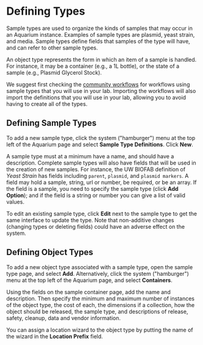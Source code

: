 # Defining Types

Sample types are used to organize the kinds of samples that may occur in an Aquarium instance.
Examples of sample types are plasmid, yeast strain, and media.
Sample types define fields that samples of the type will have, and can refer to other sample types.

An object type represents the form in which an item of a sample is handled.
For instance, it may be a container (e.g., a 1L bottle), or the state of a sample (e.g., Plasmid Glycerol Stock).


We suggest first checking the
<a href="#" onclick="select('Community','Workflows')">community workflows</a>
for workflows using sample types that you will use in your lab.
Importing the workflows will also import the definitions that you will use in your lab, allowing you to avoid having to create all of the types.

## Defining Sample Types

To add a new sample type, click the system ("hamburger") menu at the top left of the Aquarium page and select **Sample Type Definitions**.
Click **New**.

A sample type must at a minimum have a name, and should have a description.
Complete sample types will also have fields that will be used in the creation of new samples.
For instance, the UW BIOFAB definition of _Yeast Strain_ has fields including `parent`, `plasmid`, and `plasmid markers`.
A field may hold a sample, string, url or number, be required, or be an array.
If the field is a sample, you need to specify the sample type (click **Add Option**); and if the field is a string or number you can give a list of valid values.

To edit an existing sample type, click **Edit** next to the sample type to get the same interface to update the type.
Note that non-additive changes (changing types or deleting fields) could have an adverse effect on the system.

## Defining Object Types

To add a new object type associated with a sample type, open the sample type page, and select **Add**.
Alternatively, click the system ("hamburger") menu at the top left of the Aquarium page, and select **Containers**.

Using the fields on the sample container page, add the name and description.
Then specify the minimum and maximum number of instances of the object type, the cost of each, the dimensions if a collection, how the object should be released, the sample type, and descriptions of release, safety, cleanup, data and vendor information.

You can assign a location wizard to the object type by putting the name of the wizard in the **Location Prefix** field.